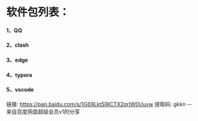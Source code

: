 # 软件包列表：

#### 	**1、QQ**

#### 	**2、clash**

#### 	**3、edge**

#### 	**4、typora**

#### 	**5、vscode**

链接: https://pan.baidu.com/s/1G69LktS9ICTX2qrIW0Uuvw 提取码: gkkn 
--来自百度网盘超级会员v1的分享